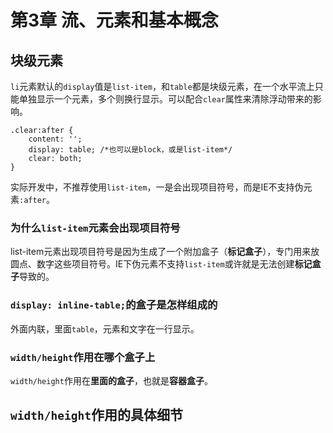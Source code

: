 ﻿# 第3章 流、元素和基本概念 #

## 块级元素 ##

`li`元素默认的`display`值是`list-item`，和`table`都是块级元素，在一个水平流上只能单独显示一个元素，多个则换行显示。可以配合`clear`属性来清除浮动带来的影响。

    .clear:after {
        content: '';
        display: table; /*也可以是block，或是list-item*/
        clear: both;
    }

实际开发中，不推荐使用`list-item`，一是会出现项目符号，而是IE不支持伪元素`:after`。

### 为什么`list-item`元素会出现项目符号 ###

list-item元素出现项目符号是因为生成了一个附加盒子（**标记盒子**），专门用来放圆点、数字这些项目符号。IE下伪元素不支持`list-item`或许就是无法创建**标记盒子**导致的。

### `display: inline-table;`的盒子是怎样组成的 ###

外面内联，里面`table`，元素和文字在一行显示。

### `width/height`作用在哪个盒子上 ###

`width/height`作用在**里面的盒子**，也就是**容器盒子**。

## `width/height`作用的具体细节 ##

